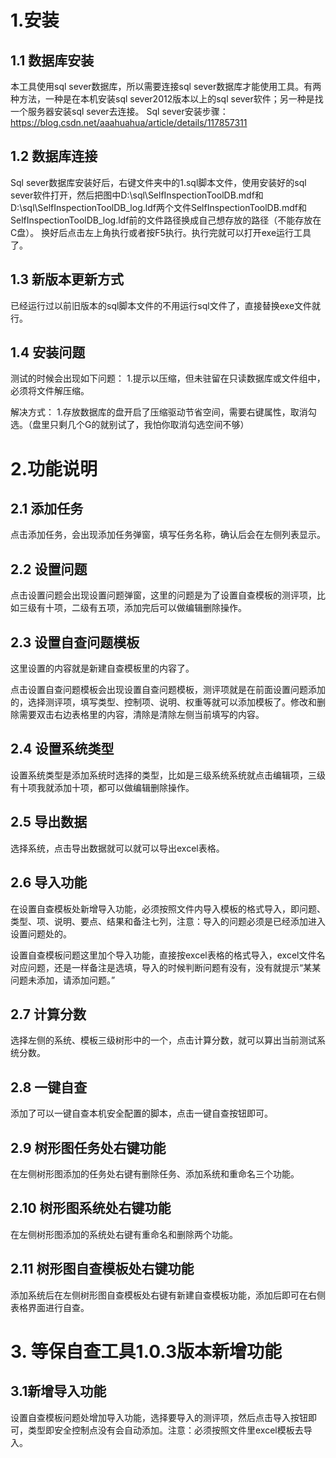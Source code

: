 # 1.安装
## 1.1 数据库安装
本工具使用sql sever数据库，所以需要连接sql sever数据库才能使用工具。有两种方法，一种是在本机安装sql sever2012版本以上的sql sever软件；另一种是找一个服务器安装sql sever去连接。
Sql sever安装步骤：
https://blog.csdn.net/aaahuahua/article/details/117857311
## 1.2 数据库连接
Sql sever数据库安装好后，右键文件夹中的1.sql脚本文件，使用安装好的sql sever软件打开，然后把图中D:\sql\SelfInspectionToolDB.mdf和D:\sql\SelfInspectionToolDB_log.ldf两个文件SelfInspectionToolDB.mdf和SelfInspectionToolDB_log.ldf前的文件路径换成自己想存放的路径（不能存放在C盘）。
换好后点击左上角执行或者按F5执行。执行完就可以打开exe运行工具了。
 
## 1.3 新版本更新方式
已经运行过以前旧版本的sql脚本文件的不用运行sql文件了，直接替换exe文件就行。

## 1.4 安装问题
测试的时候会出现如下问题：
1.提示以压缩，但未驻留在只读数据库或文件组中，必须将文件解压缩。
 
解决方式：
1.存放数据库的盘开启了压缩驱动节省空间，需要右键属性，取消勾选。（盘里只剩几个G的就别试了，我怕你取消勾选空间不够）
 

# 2.功能说明
## 2.1 添加任务
点击添加任务，会出现添加任务弹窗，填写任务名称，确认后会在左侧列表显示。
 
## 2.2 设置问题
点击设置问题会出现设置问题弹窗，这里的问题是为了设置自查模板的测评项，比如三级有十项，二级有五项，添加完后可以做编辑删除操作。
 
 
## 2.3 设置自查问题模板
这里设置的内容就是新建自查模板里的内容了。
 
点击设置自查问题模板会出现设置自查问题模板，测评项就是在前面设置问题添加的，选择测评项，填写类型、控制项、说明、权重等就可以添加模板了。修改和删除需要双击右边表格里的内容，清除是清除左侧当前填写的内容。
 
## 2.4 设置系统类型
设置系统类型是添加系统时选择的类型，比如是三级系统系统就点击编辑项，三级有十项我就添加十项，都可以做编辑删除操作。
 
 
 
## 2.5 导出数据
选择系统，点击导出数据就可以就可以导出excel表格。
 
## 2.6 导入功能
在设置自查模板处新增导入功能，必须按照文件内导入模板的格式导入，即问题、类型、项、说明、要点、结果和备注七列，注意：导入的问题必须是已经添加进入设置问题处的。

设置自查模板问题这里加个导入功能，直接按excel表格的格式导入，excel文件名对应问题，还是一样备注是选填，导入的时候判断问题有没有，没有就提示“某某问题未添加，请添加问题。”
 
 
## 2.7 计算分数
选择左侧的系统、模板三级树形中的一个，点击计算分数，就可以算出当前测试系统分数。
 
## 2.8 一键自查
添加了可以一键自查本机安全配置的脚本，点击一键自查按钮即可。
## 2.9 树形图任务处右键功能
在左侧树形图添加的任务处右键有删除任务、添加系统和重命名三个功能。
 
## 2.10 树形图系统处右键功能
在左侧树形图添加的系统处右键有重命名和删除两个功能。
 
## 2.11 树形图自查模板处右键功能
添加系统后在左侧树形图自查模板处右键有新建自查模板功能，添加后即可在右侧表格界面进行自查。
 
 

# 3.	等保自查工具1.0.3版本新增功能
## 3.1新增导入功能
设置自查模板问题处增加导入功能，选择要导入的测评项，然后点击导入按钮即可，类型即安全控制点没有会自动添加。注意：必须按照文件里excel模板去导入。
 
 



